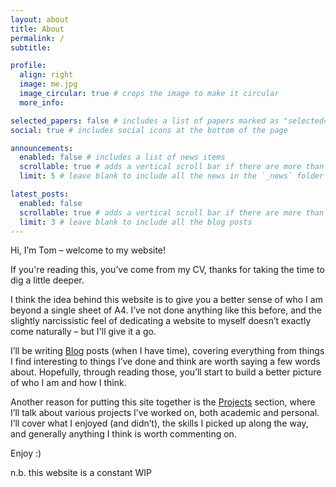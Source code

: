 ```yaml
---
layout: about
title: About
permalink: /
subtitle:

profile:
  align: right
  image: me.jpg
  image_circular: true # crops the image to make it circular
  more_info: 

selected_papers: false # includes a list of papers marked as "selected={true}"
social: true # includes social icons at the bottom of the page

announcements:
  enabled: false # includes a list of news items
  scrollable: true # adds a vertical scroll bar if there are more than 3 news items
  limit: 5 # leave blank to include all the news in the `_news` folder

latest_posts:
  enabled: false
  scrollable: true # adds a vertical scroll bar if there are more than 3 new posts items
  limit: 3 # leave blank to include all the blog posts
---
```


Hi, I’m Tom – welcome to my website!

If you're reading this, you’ve come from my CV, thanks for taking the time to dig a little deeper.

I think the idea behind this website is to give you a better sense of who I am beyond a single sheet of A4. I’ve not done anything like this before, and the slightly narcissistic feel of dedicating a website to myself doesn’t exactly come naturally – but I'll give it a go.

I’ll be writing [Blog](/blog/) posts (when I have time), covering everything from things I find interesting to things I’ve done and think are worth saying a few words about. Hopefully, through reading those, you’ll start to build a better picture of who I am and how I think.

Another reason for putting this site together is the [Projects](/projects/) section, where I’ll talk about various projects I’ve worked on, both academic and personal. I’ll cover what I enjoyed (and didn’t), the skills I picked up along the way, and generally anything I think is worth commenting on.

Enjoy :) 

n.b. this website is a constant WIP
